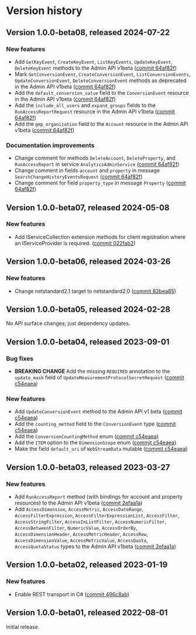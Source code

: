 # Version history

## Version 1.0.0-beta08, released 2024-07-22

### New features

- Add `GetKeyEvent`, `CreateKeyEvent`, `ListKeyEvents`, `UpdateKeyEvent`, `DeleteKeyEvent` methods to the Admin API v1beta ([commit 64af82f](https://github.com/googleapis/google-cloud-dotnet/commit/64af82fa4eb39e9f5149c06ee20b2a9694c3a8a4))
- Mark `GetConversionEvent`, `CreateConversionEvent`, `ListConversionEvents`, `UpdateConversionEvent`, `DeleteConversionEvent` methods as deprecated in the Admin API v1beta ([commit 64af82f](https://github.com/googleapis/google-cloud-dotnet/commit/64af82fa4eb39e9f5149c06ee20b2a9694c3a8a4))
- Add the `default_conversion_value` field to the `ConversionEvent` resource in the Admin API v1beta ([commit 64af82f](https://github.com/googleapis/google-cloud-dotnet/commit/64af82fa4eb39e9f5149c06ee20b2a9694c3a8a4))
- Add the `include_all_users` and `expand_groups` fields to the `RunAccessReportRequest` resource in the Admin API v1beta ([commit 64af82f](https://github.com/googleapis/google-cloud-dotnet/commit/64af82fa4eb39e9f5149c06ee20b2a9694c3a8a4))
- Add the `gmp_organization` field to the `Account` resource in the Admin API v1beta ([commit 64af82f](https://github.com/googleapis/google-cloud-dotnet/commit/64af82fa4eb39e9f5149c06ee20b2a9694c3a8a4))

### Documentation improvements

- Change comment for methods `DeleteAccount`, `DeleteProperty`, and `RunAccessReport` in service `AnalyticsAdminService` ([commit 64af82f](https://github.com/googleapis/google-cloud-dotnet/commit/64af82fa4eb39e9f5149c06ee20b2a9694c3a8a4))
- Change comment in fields `account` and `property` in message `SearchChangeHistoryEventsRequest` ([commit 64af82f](https://github.com/googleapis/google-cloud-dotnet/commit/64af82fa4eb39e9f5149c06ee20b2a9694c3a8a4))
- Change comment for field `property_type` in message `Property` ([commit 64af82f](https://github.com/googleapis/google-cloud-dotnet/commit/64af82fa4eb39e9f5149c06ee20b2a9694c3a8a4))

## Version 1.0.0-beta07, released 2024-05-08

### New features

- Add IServiceCollection extension methods for client registration where an IServiceProvider is required. ([commit 022fab2](https://github.com/googleapis/google-cloud-dotnet/commit/022fab203f28fb9c608972af7f8b83f571ae5694))

## Version 1.0.0-beta06, released 2024-03-26

### New features

- Change netstandard2.1 target to netstandard2.0 ([commit 82bea85](https://github.com/googleapis/google-cloud-dotnet/commit/82bea850661975b9750ac30753528cc9d2e05240))

## Version 1.0.0-beta05, released 2024-02-28

No API surface changes; just dependency updates.

## Version 1.0.0-beta04, released 2023-09-01

### Bug fixes

- **BREAKING CHANGE** Add the missing `REQUIRED` annotation to the `update_mask` field of `UpdateMeasurementProtocolSecretRequest` ([commit c54eaea](https://github.com/googleapis/google-cloud-dotnet/commit/c54eaea9c6fb63c36eb3ec72c53da88c64e82dae))

### New features

- Add `UpdateConversionEvent` method to the Admin API v1 beta ([commit c54eaea](https://github.com/googleapis/google-cloud-dotnet/commit/c54eaea9c6fb63c36eb3ec72c53da88c64e82dae))
- Add the `counting_method` field to the `ConversionEvent` type ([commit c54eaea](https://github.com/googleapis/google-cloud-dotnet/commit/c54eaea9c6fb63c36eb3ec72c53da88c64e82dae))
- Add the `ConversionCountingMethod` enum ([commit c54eaea](https://github.com/googleapis/google-cloud-dotnet/commit/c54eaea9c6fb63c36eb3ec72c53da88c64e82dae))
- Add the `ITEM` option to the `DimensionScope` enum ([commit c54eaea](https://github.com/googleapis/google-cloud-dotnet/commit/c54eaea9c6fb63c36eb3ec72c53da88c64e82dae))
- Make the field `default_uri` of `WebStreamData` mutable ([commit c54eaea](https://github.com/googleapis/google-cloud-dotnet/commit/c54eaea9c6fb63c36eb3ec72c53da88c64e82dae))

## Version 1.0.0-beta03, released 2023-03-27

### New features

- Add `RunAccessReport` method (with bindings for account and property resources) to the Admin API v1beta ([commit 2efaa1a](https://github.com/googleapis/google-cloud-dotnet/commit/2efaa1adc9e2c0c7c96f0696928dad011e0888c4))
- Add `AccessDimension`, `AccessMetric`, `AccessDateRange`, `AccessFilterExpression`, `AccessFilterExpressionList`, `AccessFilter`, `AccessStringFilter`, `AccessInListFilter`, `AccessNumericFilter`, `AccessBetweenFilter`, `NumericValue`, `AccessOrderBy`, `AccessDimensionHeader`, `AccessMetricHeader`, `AccessRow`, `AccessDimensionValue`, `AccessMetricValue`, `AccessQuota`, `AccessQuotaStatus` types to the Admin API v1beta ([commit 2efaa1a](https://github.com/googleapis/google-cloud-dotnet/commit/2efaa1adc9e2c0c7c96f0696928dad011e0888c4))

## Version 1.0.0-beta02, released 2023-01-19

### New features

- Enable REST transport in C# ([commit 496c8ab](https://github.com/googleapis/google-cloud-dotnet/commit/496c8abe53e80646e5dd5a6d4a2231b11b36969a))

## Version 1.0.0-beta01, released 2022-08-01

Initial release.
